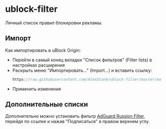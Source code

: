 # ublock-filter

Личный список правил блокировки рекламы.

Импорт
---
Как импортировать в uBlock Origin:
- Перейти в самый конец вкладки "Список фильтров" (Filter lists) в настройках расширения
- Раскрыть меню "Импортировать..." (Import...) и вставить ссылку:
  ```` javascript copy
  https://raw.githubusercontent.com/AlexStank/ublock-filter/master/main
  ````
- Применить изменения

Дополнительные списки
---
Дополнительно можно установить фильтр [AdGuard Russion Filter](https://subscribe.adblockplus.org/?location=https://filters.adtidy.org/extension/ublock/filters/1.txt&title=Adguard%20Russian%20Filter), перейдя по ссылке и нажав "Подписаться" в правом верхнем углу.
